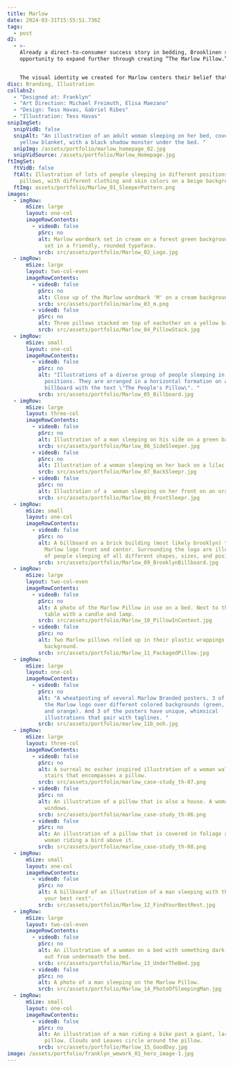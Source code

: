 ```yaml
---
title: Marlow
date: 2024-03-31T15:55:51.736Z
tags:
  - post
d2:
  - >-
    Already a direct-to-consumer success story in bedding, Brooklinen saw an
    opportunity to expand further through creating “The Marlow Pillow.”


    The visual identity we created for Marlow centers their belief that there are many different types of sleepers, and Marlow's pillow works the best for most. A simple yet expressive illustration style allows the brand to showcase a diversity of sleeping styles and, when appropriate, ventures into whimsy. With a wordmark and color palette that carefully balances modernity and nostalgia, the brand strives to be appealing to anyone in search of good sleep, whether young or old.
disc: Branding, Illustration
collabs2:
  - "Designed at: Franklyn"
  - "Art Direction: Michael Freimuth, Elisa Maezano"
  - "Design: Tess Havas, Gabriel Ribes"
  - "Illustration: Tess Havas"
snipImgSet:
  snipVidB: false
  snipAlt: "An illustration of an adult woman sleeping on her bed, covered in a
    yellow blanket, with a black shadow monster under the bed. "
  snipImg: /assets/portfolio/marlow_homepage_02.jpg
  snipVidSource: /assets/portfolio/Marlow_Homepage.jpg
ftImgSet:
  ftVidB: false
  ftAlt: Illustration of lots of people sleeping in different positions on
    pillows, with different clothing and skin colors on a beige background.
  ftImg: assets/portfolio/Marlow_01_SleeperPattern.png
images:
  - imgRow:
      mSize: large
      layout: one-col
      imageRowContents:
        - videoB: false
          pSrc: no
          alt: Marlow wordmark set in cream on a forest green background. The wordmark is
            set in a friendly, rounded typeface.
          srcb: src/assets/portfolio/Marlow_02_Logo.jpg
  - imgRow:
      mSize: large
      layout: two-col-even
      imageRowContents:
        - videoB: false
          pSrc: no
          alt: Close up of the Marlow wordmark 'M' on a cream background.
          srcb: src/assets/portfolio/marlow_03_m.png
        - videoB: false
          pSrc: no
          alt: Three pillows stacked on top of eachother on a yellow background.
          srcb: src/assets/portfolio/Marlow_04_PillowStack.jpg
  - imgRow:
      mSize: small
      layout: one-col
      imageRowContents:
        - videoB: false
          pSrc: no
          alt: "Illustrations of a diverse group of people sleeping in different
            positions. They are arranged in a horizontal formation on a
            billboard with the text \"The People's Pillow\". "
          srcb: src/assets/portfolio/Marlow_05_Billboard.jpg
  - imgRow:
      mSize: large
      layout: three-col
      imageRowContents:
        - videoB: false
          pSrc: no
          alt: Illustration of a man sleeping on his side on a green background.
          srcb: src/assets/portfolio/Marlow_06_SideSleeper.jpg
        - videoB: false
          pSrc: no
          alt: Illustration of a woman sleeping on her back on a lilac background.
          srcb: src/assets/portfolio/Marlow_07_BackSleepr.jpg
        - videoB: false
          pSrc: no
          alt: Illustration of a  woman sleeping on her front on an orange background.
          srcb: src/assets/portfolio/Marlow_08_FrontSleepr.jpg
  - imgRow:
      mSize: small
      layout: one-col
      imageRowContents:
        - videoB: false
          pSrc: no
          alt: A billboard on a brick building (most likely brooklyn) that displays the
            Marlow logo front and center. Surrounding the logo are illustrations
            of people sleeping of all different shapes, sizes, and positions.
          srcb: src/assets/portfolio/Marlow_09_BrooklynBillboard.jpg
  - imgRow:
      mSize: large
      layout: two-col-even
      imageRowContents:
        - videoB: false
          pSrc: no
          alt: A photo of the Marlow Pillow in use on a bed. Next to the bed is a bedside
            table with a candle and lamp.
          srcb: src/assets/portfolio/Marlow_10_PillowInContext.jpg
        - videoB: false
          pSrc: no
          alt: Two Marlow pillows rolled up in their plastic wrappings on a green
            background.
          srcb: src/assets/portfolio/Marlow_11_PackagedPillow.jpg
  - imgRow:
      mSize: large
      layout: one-col
      imageRowContents:
        - videoB: false
          pSrc: no
          alt: "A wheatposting of several Marlow Branded posters. 3 of the posters display
            the Marlow logo over different colored backgrounds (green, lilac,
            and orange). And 3 of the posters have unique, whimsical
            illustrations that pair with taglines. "
          srcb: src/assets/portfolio/marlow_11b_ooh.jpg
  - imgRow:
      mSize: large
      layout: three-col
      imageRowContents:
        - videoB: false
          pSrc: no
          alt: A surreal mc escher inspired illustration of a woman walking down a set of
            stairs that encompasses a pillow.
          srcb: src/assets/portfolio/marlow_case-study_th-07.png
        - videoB: false
          pSrc: no
          alt: An illustration of a pillow that is also a house. A woman gazes up at the
            windows.
          srcb: src/assets/portfolio/marlow_case-study_th-06.png
        - videoB: false
          pSrc: no
          alt: An illustration of a pillow that is covered in foliage and trees, with a
            woman riding a bird above it.
          srcb: src/assets/portfolio/marlow_case-study_th-08.png
  - imgRow:
      mSize: small
      layout: one-col
      imageRowContents:
        - videoB: false
          pSrc: no
          alt: A billboard of an illustration of a man sleeping with the caption "Find
            your best rest".
          srcb: src/assets/portfolio/Marlow_12_FindYourBestRest.jpg
  - imgRow:
      mSize: large
      layout: two-col-even
      imageRowContents:
        - videoB: false
          pSrc: no
          alt: An illustration of a woman on a bed with something dark with eyes creeping
            out from underneath the bed.
          srcb: src/assets/portfolio/Marlow_13_UnderTheBed.jpg
        - videoB: false
          pSrc: no
          alt: A photo of a man sleeping on the Marlow Pillow.
          srcb: src/assets/portfolio/Marlow_14_PhotoOfSleepingMan.jpg
  - imgRow:
      mSize: small
      layout: one-col
      imageRowContents:
        - videoB: false
          pSrc: no
          alt: An illustration of a man riding a bike past a giant, larger than life sized
            pillow. Clouds and Leaves circle around the pillow.
          srcb: src/assets/portfolio/Marlow_15_GoodDay.jpg
image: /assets/portfolio/franklyn_wework_01_hero_image-1.jpg
---
```

